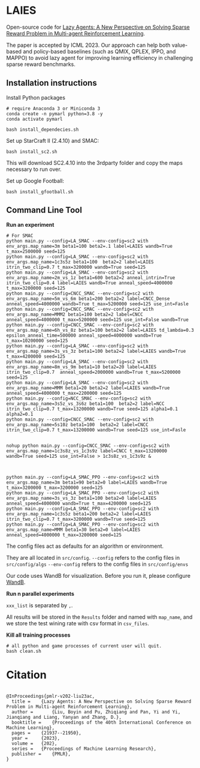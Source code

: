 

# LAIES

Open-source code for [Lazy Agents: A New Perspective on Solving Sparse Reward Problem in Multi-agent Reinforcement Learning](https://proceedings.mlr.press/v202/liu23ac.html).

The paper is  accepted by ICML 2023. Our approach can help both value-based and policy-based baselines (such as QMIX, QPLEX, IPPO, and MAPPO) to avoid lazy agent for improving learning efficiency in challenging sparse reward benchmarks.



## Installation instructions

Install Python packages

```shell
# require Anaconda 3 or Miniconda 3
conda create -n pymarl python=3.8 -y
conda activate pymarl

bash install_dependecies.sh
```

Set up StarCraft II (2.4.10) and SMAC:

```shell
bash install_sc2.sh
```

This will download SC2.4.10 into the 3rdparty folder and copy the maps necessary to run over.

Set up Google Football:

```shell
bash install_gfootball.sh
```

## Command Line Tool

**Run an experiment**

```shell
# For SMAC
python main.py --config=LA_SMAC --env-config=sc2 with env_args.map_name=3m beta1=100 beta2=.1 label=LAIES wandb=True t_max=2500000 seed=125
python main.py --config=LA_SMAC --env-config=sc2 with env_args.map_name=1c3s5z beta1=100  beta2=2 label=LAIES itrin_two_clip=0.7 t_max=3200000 wandb=True seed=125
python main.py --config=LA_SMAC --env-config=sc2 with env_args.map_name=2m_vs_1z beta1=600 beta2=2 anneal_intrin=True itrin_two_clip=0.4 label=LAIES wandb=True anneal_speed=4000000 t_max=3200000 seed=125
python main.py --config=CNCC_SMAC --env-config=sc2 with env_args.map_name=5m_vs_6m beta1=200 beta2=2 label=CNCC_Dense anneal_speed=4000000 wandb=True t_max=5200000 seed=125 use_int=Fasle
python main.py --config=CNCC_SMAC --env-config=sc2 with env_args.map_name=MMM2 beta1=100 beta2=2 label=CNCC anneal_speed=4000000 t_max=5200000 seed=125 use_int=False wandb=True
python main.py --config=CNCC_SMAC --env-config=sc2 with env_args.map_name=6h_vs_8z beta1=100 beta2=2 label=LAIES td_lambda=0.3 epsilon_anneal_time=500000 anneal_speed=4000000 wandb=True t_max=10200000 seed=125
python main.py --config=LA_SMAC --env-config=sc2 with env_args.map_name=3s_vs_3z beta1=100 beta2=2 label=LAIES wandb=True t_max=4200000 seed=125
python main.py --config=LA_SMAC --env-config=sc2 with env_args.map_name=8m_vs_9m beta1=10 beta2=20 label=LAIES itrin_two_clip=0.7  anneal_speed=2000000 wandb=True t_max=5200000 seed=125
python main.py --config=LA_SMAC --env-config=sc2 with env_args.map_name=MMM beta1=20 beta2=2 label=LAIES wandb=True anneal_speed=4000000 t_max=2200000 seed=125
python main.py --config=NCC_SMAC --env-config=sc2 with env_args.map_name=3s5z_vs_3s6z beta1=100  beta2=2 label=NCC itrin_two_clip=0.7 t_max=13200000 wandb=True seed=125 alpha1=0.1 alpha2=0.1
python main.py --config=CNCC_SMAC --env-config=sc2 with env_args.map_name=5s10z beta1=100  beta2=2 label=CNCC itrin_two_clip=0.7 t_max=13200000 wandb=True seed=125 use_int=Fasle 


nohup python main.py --config=CNCC_SMAC --env-config=sc2 with env_args.map_name=1c3s8z_vs_1c3s9z label=CNCC t_max=13200000 wandb=True seed=125 use_int=False > 1c3s8z_vs_1c3s9z &



python main.py --config=LA_SMAC_PPO --env-config=sc2 with env_args.map_name=3m beta1=90 beta2=0 label=LAIES wandb=True t_max=3200000 t_max=3200000 seed=125
python main.py --config=LA_SMAC_PPO --env-config=sc2 with env_args.map_name=3s_vs_3z beta1=100 beta2=0 label=LAIES anneal_speed=4000000 wandb=True t_max=4200000 seed=125
python main.py --config=LA_SMAC_PPO --env-config=sc2 with env_args.map_name=1c3s5z beta1=200 beta2=2 label=LAIES itrin_two_clip=0.7 t_max=3200000 wandb=True seed=125
python main.py --config=LA_SMAC_PPO --env-config=sc2 with env_args.map_name=MMM beta1=30 beta2=0 label=LAIES anneal_speed=4000000 t_max=3200000 seed=125
```


[//]: # (```shell)

[//]: # (# For Google Football )

[//]: # (# map_name: academy_counterattack_easy, academy_counterattack_hard, academy_3_vs_1_with_keeper...)

[//]: # (python main.py --config=LA_GRF --env-config=gfootball with env_args.map_name=academy_3_vs_1_with_keeper beta1=1 beta2=8 label=LAIES wandb=True t_max=10200000  seed=125)

[//]: # (python main.py --config=LA_GRF --env-config=gfootball with env_args.map_name=academy_counterattack_easy beta1=1 beta2=8 label=LAIES wandb=True t_max=10200000  seed=125)

[//]: # (python main.py --config=LA_GRF --env-config=gfootball with env_args.map_name=academy_counterattack_hard beta1=1 beta2=8 label=LAIES wandb=True t_max=10200000  seed=125)

[//]: # (```)

The config files act as defaults for an algorithm or environment.

They are all located in `src/config`.
`--config` refers to the config files in `src/config/algs`
`--env-config` refers to the config files in `src/config/envs`

Our code uses WandB for visualization. Before you run it, please configure [WandB](https://wandb.ai/site).

**Run n parallel experiments**

`xxx_list` is separated by `,`.

All results will be stored in the `Results` folder and named with `map_name`, and we store the test wining rate with csv format in `csv_files`.

**Kill all training processes**

```shell
# all python and game processes of current user will quit.
bash clean.sh
```

# Citation

```

@InProceedings{pmlr-v202-liu23ac,
  title = 	 {Lazy Agents: A New Perspective on Solving Sparse Reward Problem in Multi-agent Reinforcement Learning},
  author =       {Liu, Boyin and Pu, Zhiqiang and Pan, Yi and Yi, Jianqiang and Liang, Yanyan and Zhang, D.},
  booktitle = 	 {Proceedings of the 40th International Conference on Machine Learning},
  pages = 	 {21937--21950},
  year = 	 {2023},
  volume = 	 {202},
  series = 	 {Proceedings of Machine Learning Research},
  publisher =    {PMLR},
}

```
